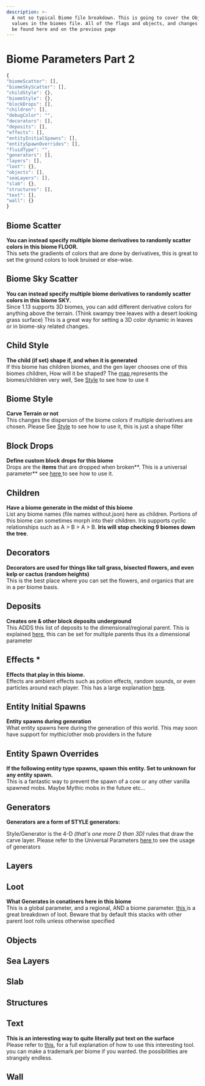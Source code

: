 ```yaml
---
description: >-
  A not so typical Biome file breakdown. This is going to cover the Object based
  values in the biomes file. All of the flags and objects, and changes can all
  be found here and on the previous page
---
```


# Biome Parameters Part 2

```javascript
{
"biomeScatter": [],
"biomeSkyScatter": [],
"childStyle": {},
"biomeStyle": {},
"blockDrops": [],
"children": [],
"debugColor": "",
"decorators": [],
"deposits": [],
"effects": [],
"entityInitialSpawns": [],
"entitySpawnOverrides": [],
"fluidType": "",
"generators": [],
"layers": [],
"loot": {},
"objects": [],
"seaLayers": [],
"slab": {},
"structures": [],
"text": [],
"wall": {}
}
```

## Biome Scatter

**You can instead specify multiple biome derivatives to randomly scatter colors in this biome FLOOR.**  
This sets the gradients of colors that are done by derivatives, this is great to set the ground colors to look bruised or else-wise.

## Biome Sky Scatter

**You can instead specify multiple biome derivatives to randomly scatter colors in this biome SKY.**  
Since 1.13 supports 3D biomes, you can add different derivative colors for anything above the terrain. \(Think swampy tree leaves with a desert looking grass surface\) This is a great way for setting a 3D color dynamic in leaves or in biome-sky related changes.

## Child Style

**The child \(if set\) shape if, and when it is generated**  
If this biome has children biomes, and the gen layer chooses one of this biomes children, How will it be shaped? The [map ](biome-parameters-part-1.md#debug-color)represents the biomes/children very well, See [Style](../universal-parameters/#style-generator-breakdown) to see how to use it

## Biome Style

**Carve Terrain or not**  
This changes the dispersion of the biome colors if multiple derivatives are chosen. Please See [Style](../universal-parameters/#style-generator-breakdown) to see how to use it, this is just a shape filter

## Block Drops

**Define custom block drops for this biome**  
Drops are the **items** that are dropped when broken**. This is a universal parameter** see [here ](../universal-parameters/#drops-breakdown)to see how to use it.

## Children

**Have a biome generate in the midst of this biome**  
List any biome names \(file names without.json\) here as children. Portions of this biome can sometimes morph into their children. Iris supports cyclic relationships such as A &gt; B &gt; A &gt; B. **Iris will stop checking 9 biomes down the tree**.

## Decorators

**Decorators are used for things like tall grass, bisected flowers, and even kelp or cactus \(random heights\)**  
This is the best place where you can set the flowers, and organics that are in a per biome basis.

## Deposits

**Creates ore & other block deposits underground**  
This ADDS this list of deposits to the dimensional/regional parent. This is explained [here](../universal-parameters/#deposits-breakdown), this can be set for multiple parents thus its a dimensional parameter

## Effects \*

**Effects that play in this biome.**  
Effects are ambient effects such as potion effects, random sounds, or even particles around each player. This has a large explanation [here](../universal-parameters/#effects).

## Entity Initial Spawns

**Entity spawns during generation**  
What entity spawns here during the generation of this world. This may soon have support for mythic/other mob providers in the future

## Entity Spawn Overrides

**If the following entity type spawns, spawn this entity. Set to unknown for any entity spawn.**  
This is a fantastic way to prevent the spawn of a cow or any other vanilla spawned mobs. Maybe Mythic mobs in the future etc...

## Generators

**Generators are a form of STYLE generators:**

Style/Generator is the 4-D _\(that's one more D than 3D\)_ rules that draw the carve layer. Please refer to the Universal Parameters [here ](../universal-parameters/#style-generator-breakdown)to see the usage of generators

## Layers

## Loot

**What Generates in conatiners here in this biome**  
This is a global parameter, and a regional, AND a biome parameter. [this ](../universal-parameters/#loot-explained)is a great breakdown of loot. Beware that by default this stacks with other parent loot rolls unless otherwise specified

## Objects

## Sea Layers

## Slab

## Structures

## Text

**This is an interesting way to quite literally put text on the surface**  
Please refer to [this](../universal-parameters/#text), for a full explanation of how to use this interesting tool. you can make a trademark per biome if you wanted. the possibilities are strangely endless.

## Wall

